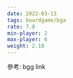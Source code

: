 ```yaml
---
date: 2022-03-13
tags: boardgame/bga
rate: 7.0
min-player: 2
max-player: 6
weight: 2.10
---
```


參考: bgg link